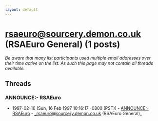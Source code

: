 ```yaml
---
layout: default
---
```


# rsaeuro@sourcery.demon.co.uk (RSAEuro General) (1 posts)

_Be aware that many list participants used multiple email addresses over their time active on the list. As such this page may not contain all threads available._

## Threads

### ANNOUNCE:- RSAEuro
+ 1997-02-16 (Sun, 16 Feb 1997 10:16:17 -0800 (PST)) - [ANNOUNCE:- RSAEuro](/archive/1997/02/98aa137c58a98010584073707a891ec6f787029b534bfef258b474c2a156a1b2) - _rsaeuro@sourcery.demon.co.uk (RSAEuro General)_

